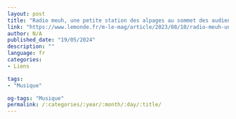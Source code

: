 ```yaml
---
layout: post
title: "Radio meuh, une petite station des alpages au sommet des audiences"
link: "https://www.lemonde.fr/m-le-mag/article/2023/08/10/radio-meuh-une-petite-station-des-alpages-au-sommet-des-audiences_6184991_4500055.html"
author: N/A
published_date: "19/05/2024"
description: ""
language: fr
categories:
- Liens

tags:
- "Musique"

og-tags: "Musique"
permalink: /:categories/:year/:month/:day/:title/
---
```

